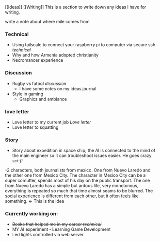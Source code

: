 [[Ideas]] [[Writing]]
This is a section to write down any ideas I have for writing. 

write a note about where mile comes from

### Technical

- Using tailscale to connect your raspberry pi to computer via secure ssh *technical*
- Why and how Armenia adopted christianity 
- Necromancer experience 
### Discussion
- Rugby vs futbol *discussion*
	- I have some notes on my ideas journal
- Style in gaming 
	- Graphics and ambiance

### love letter
- Love letter to my current job *Love letter*
- Love letter to squatting 

### Story
- Story about expedition in space ship, the AI is connected to the mind of the main engineer so it can troubleshoot issues easier. He goes crazy *sci-fi*

-2 characters, both journalists from mexico. One from Nuevo Laredo and the other one from Mexico City. The character in Mexico City can be a super comutter, spends most of his day on the public transport. The one from Nuevo Laredo has a simple but ardous life, very monotonous, everything is repeated so much that time almost seams to be blurred. The social experience is different from each other, but it often feels like something. <- This is the idea


### Currently working on:
- ~~Books that helped me in my career *technical*~~
- MY AI experiment - Learning Game Development
- Led lights controlled via web server 

